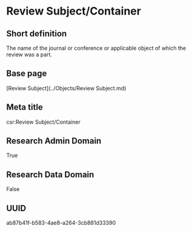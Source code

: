 # Review Subject/Container
## Short definition
The name of the journal or conference or applicable object of which the review was a part.
## Base page
[Review Subject](../Objects/Review Subject.md)
## Meta title
csr:Review Subject/Container
## Research Admin Domain
True
## Research Data Domain
False
## UUID
ab87b41f-b583-4ae8-a264-3cb881d33390

